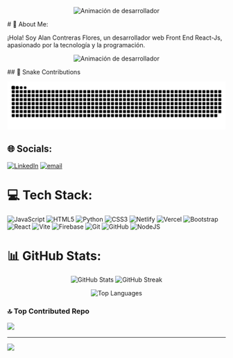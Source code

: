 <p align="center">
  <img src="https://github.com/Adityakanoi2001/Adityakanoi2001/blob/8b3abf28d4d62728caf9ee9c177f48b058cbb997/assets/header.png?raw=true" alt="Animación de desarrollador"/>
</p>
# 💫 About Me:

¡Hola! Soy Alan Contreras Flores, un desarrollador web Front End React-Js, apasionado por la tecnología y la programación.
<p align="center">
  <img src="https://github.com/Adam-pw/Adam-pw/blob/main/animation_500_kxa883sd.gif?raw=true" alt="Animación de desarrollador" width="500"/>
</p>
## 🐍 Snake Contributions

<p align="center">
  <img src="https://raw.githubusercontent.com/Platane/snk/output/github-contribution-grid-snake.svg" alt="snake gif" />
</p>


## 🌐 Socials:
[![LinkedIn](https://img.shields.io/badge/LinkedIn-%230077B5.svg?logo=linkedin&logoColor=white)](https://linkedin.com/in/www.linkedin.com/in/alanbenitocontrerasflores250784) [![email](https://img.shields.io/badge/Email-D14836?logo=gmail&logoColor=white)](mailto:alancontreras784@gmail.com) 

# 💻 Tech Stack:
![JavaScript](https://img.shields.io/badge/javascript-%23323330.svg?style=for-the-badge&logo=javascript&logoColor=%23F7DF1E) ![HTML5](https://img.shields.io/badge/html5-%23E34F26.svg?style=for-the-badge&logo=html5&logoColor=white) ![Python](https://img.shields.io/badge/python-3670A0?style=for-the-badge&logo=python&logoColor=ffdd54) ![CSS3](https://img.shields.io/badge/css3-%231572B6.svg?style=for-the-badge&logo=css3&logoColor=white) ![Netlify](https://img.shields.io/badge/netlify-%23000000.svg?style=for-the-badge&logo=netlify&logoColor=#00C7B7) ![Vercel](https://img.shields.io/badge/vercel-%23000000.svg?style=for-the-badge&logo=vercel&logoColor=white) ![Bootstrap](https://img.shields.io/badge/bootstrap-%238511FA.svg?style=for-the-badge&logo=bootstrap&logoColor=white) ![React](https://img.shields.io/badge/react-%2320232a.svg?style=for-the-badge&logo=react&logoColor=%2361DAFB) ![Vite](https://img.shields.io/badge/vite-%23646CFF.svg?style=for-the-badge&logo=vite&logoColor=white) ![Firebase](https://img.shields.io/badge/firebase-a08021?style=for-the-badge&logo=firebase&logoColor=ffcd34) ![Git](https://img.shields.io/badge/git-%23F05033.svg?style=for-the-badge&logo=git&logoColor=white) ![GitHub](https://img.shields.io/badge/github-%23121011.svg?style=for-the-badge&logo=github&logoColor=white) ![NodeJS](https://img.shields.io/badge/node.js-6DA55F?style=for-the-badge&logo=node.js&logoColor=white)


# 📊 GitHub Stats:

<p align="center">
  <img src="https://github-readme-stats.vercel.app/api?username=AlanContreras784&theme=github_dark&hide_border=false&include_all_commits=true&count_private=false" alt="GitHub Stats" height="200"/>
  <img src="https://nirzak-streak-stats.vercel.app/?user=AlanContreras784&theme=github_dark&hide_border=false" alt="GitHub Streak" height="200"/>
</p>

<p align="center">
  <img src="https://github-readme-stats.vercel.app/api/top-langs/?username=AlanContreras784&theme=github_dark&hide_border=false&include_all_commits=true&count_private=false&layout=compact" alt="Top Languages" />
</p>


### 🔝 Top Contributed Repo
![](https://github-contributor-stats.vercel.app/api?username=AlanContreras784&limit=5&theme=dark&combine_all_yearly_contributions=true)

---
[![](https://visitcount.itsvg.in/api?id=AlanContreras784&icon=0&color=0)](https://visitcount.itsvg.in)

<!-- Proudly created with GPRM ( https://gprm.itsvg.in ) -->
